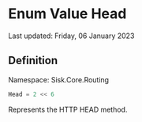 # Enum Value Head
Last updated: Friday, 06 January 2023

## Definition
Namespace: Sisk.Core.Routing

```csharp
Head = 2 << 6
```

Represents the HTTP HEAD method.

